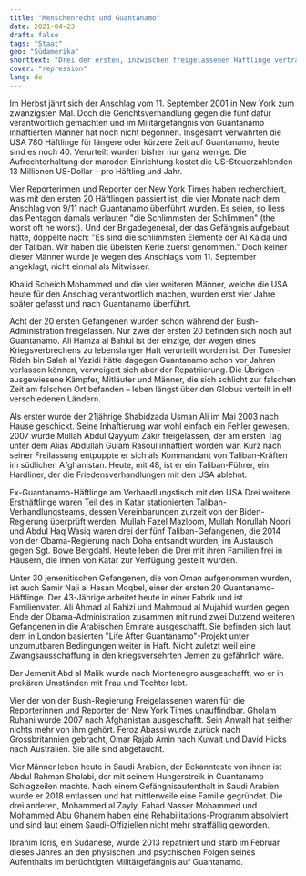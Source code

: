 ```yaml
---
title: "Menschenrecht und Guantanamo"
date: 2021-04-23
draft: false
tags: "Staat"
geo: "Südamerika"
shorttext: "Drei der ersten, inzwischen freigelassenen Häftlinge vertraten in Katar die Taliban am Verhandlungstisch mit den USA."
cover: "repression"
lang: de
---
```


Im Herbst jährt sich der Anschlag vom 11. September 2001 in New York zum zwanzigsten Mal. Doch die Gerichtsverhandlung gegen die fünf dafür verantwortlich gemachten und im Militärgefängnis von  Guantanamo inhaftierten Männer hat noch nicht begonnen. Insgesamt verwahrten die USA 780 Häftlinge für längere oder kürzere Zeit auf Guantanamo, heute sind es noch 40. Verurteilt wurden bisher nur ganz wenige. Die Aufrechterhaltung der maroden Einrichtung kostet die US-Steuerzahlenden 13 Millionen US-Dollar – pro Häftling und Jahr.

Vier Reporterinnen und Reporter der New York Times haben recherchiert, was mit den ersten 20 Häftlingen passiert ist, die vier Monate nach dem Anschlag von 9/11 nach Guantanamo überführt wurden. Es seien, so liess das Pentagon damals verlauten "die Schlimmsten der Schlimmen" (the worst oft he worst). Und der Brigadegeneral, der das Gefängnis aufgebaut hatte, doppelte nach: "Es sind die schlimmsten Elemente der Al Kaida und der Taliban. Wir haben die übelsten Kerle zuerst genommen." Doch keiner dieser Männer wurde je wegen des Anschlags vom 11. September angeklagt, nicht einmal als Mitwisser.

Khalid Scheich Mohammed und die vier weiteren Männer, welche die USA heute für den Anschlag verantwortlich machen, wurden erst vier Jahre später gefasst und nach Guantanamo überführt.

Acht der 20 ersten Gefangenen wurden schon während der Bush-Administration freigelassen. Nur zwei der ersten 20 befinden sich noch auf Guantanamo. Ali Hamza al Bahlul ist der einzige, der wegen eines Kriegsverbrechens zu lebenslanger Haft verurteilt worden ist. Der Tunesier Ridah bin Saleh al Yazidi hätte dagegen Guantanamo schon vor Jahren verlassen können, verweigert sich aber der Repatriierung. Die Übrigen – ausgewiesene Kämpfer, Mitläufer und Männer, die sich schlicht zur falschen Zeit am falschen Ort befanden – leben längst über den Globus verteilt in elf verschiedenen Ländern.

Als erster wurde der 21jährige Shabidzada Usman Ali im Mai 2003 nach Hause geschickt. Seine Inhaftierung war wohl einfach ein Fehler gewesen. 2007 wurde Mullah Abdul Qayyum Zakir freigelassen, der am ersten Tag unter dem Alias Abdullah Gulam Rasoul inhaftiert worden war. Kurz nach seiner Freilassung entpuppte er sich als Kommandant von Taliban-Kräften im südlichen Afghanistan. Heute, mit 48, ist er ein Taliban-Führer, ein Hardliner, der die Friedensverhandlungen mit den USA ablehnt.

Ex-Guantanamo-Häftlinge am Verhandlungstisch mit den USA
Drei weitere Ersthäftlinge waren Teil des in Katar stationierten Taliban-Verhandlungsteams, dessen Vereinbarungen zurzeit von der Biden-Regierung überprüft werden. Mullah Fazel Mazloom, Mullah Norullah Noori und Abdul Haq Wasiq waren drei der fünf Taliban-Gefangenen, die 2014 von der Obama-Regierung nach Doha entsandt wurden, im Austausch gegen Sgt. Bowe Bergdahl. Heute leben die Drei mit ihren Familien frei in Häusern, die ihnen von Katar zur Verfügung gestellt wurden.

Unter 30 jemenitischen Gefangenen, die von Oman aufgenommen wurden, ist auch Samir Naji al Hasan Moqbel, einer der ersten 20 Guantanamo-Häftlinge. Der 43-Jährige arbeitet heute in einer Fabrik und ist Familienvater. Ali Ahmad al Rahizi und Mahmoud al Mujahid wurden gegen Ende der Obama-Administration zusammen mit rund zwei Dutzend weiteren Gefangenen in die Arabischen Emirate ausgeschafft. Sie befinden sich laut dem in London basierten "Life After Guantanamo"-Projekt unter unzumutbaren Bedingungen weiter in Haft. Nicht zuletzt weil eine Zwangsausschaffung in den kriegsversehrten Jemen zu gefährlich wäre.

Der Jemenit Abd al Malik wurde nach Montenegro ausgeschafft, wo er in prekären Umständen mit Frau und Tochter lebt.

Vier der von der Bush-Regierung Freigelassenen waren für die Reporterinnen und Reporter der New York Times unauffindbar. Gholam Ruhani wurde 2007 nach Afghanistan ausgeschafft. Sein Anwalt hat seither nichts mehr von ihm gehört. Feroz Abassi wurde zurück nach Grossbritannien gebracht, Omar Rajab Amin nach Kuwait und David Hicks nach Australien. Sie alle sind abgetaucht.

Vier Männer leben heute in Saudi Arabien, der Bekannteste von ihnen ist Abdul Rahman Shalabi, der mit seinem Hungerstreik in Guantanamo Schlagzeilen machte. Nach einem Gefängnisaufenthalt in Saudi Arabien wurde er 2018 entlassen und hat mittlerweile eine Familie gegründet. Die drei anderen, Mohammed al Zayly, Fahad Nasser Mohammed und Mohammed Abu Ghanem haben eine Rehabilitations-Programm absolviert und sind laut einem Saudi-Offiziellen nicht mehr straffällig geworden.

Ibrahim Idris, ein Sudanese, wurde 2013 repatriiert und starb im Februar dieses Jahres an den physischen und psychischen Folgen seines Aufenthalts im berüchtigten Militärgefängnis auf Guantanamo.
